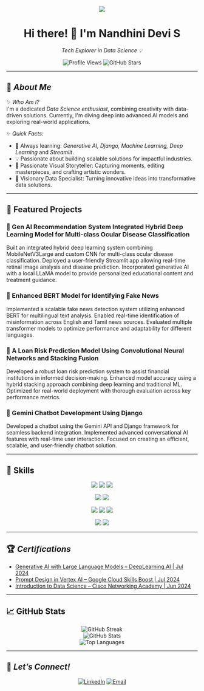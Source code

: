 <p align="center">  
  <img src="https://readme-typing-svg.herokuapp.com?font=Fira+Code&duration=5000&color=fcff33&center=true&vCenter=true&width=800&lines=Welcome+to+My+GitHub+Profile!;I+am+a+Data+Science+Enthusiast;Passionate+About+AI+and+Machine+Learning;Focusing+on+Innovative+Solutions+to+Real-World+Problems;Let's+Build+Something+Impactful+Together!" />  
</p>

<h1 align="center">Hi there! 👋 I'm Nandhini Devi S</h1>  
<p align="center">  
  <em>Tech Explorer in Data Science 💡</em>  
</p>  

<p align="center">
  <img src="https://komarev.com/ghpvc/?username=nandhinidevi262002&color=blue&style=flat-square" alt="Profile Views" />
  <img src="https://img.shields.io/github/stars/nandhinidevi262002?style=flat-square&color=yellow" alt="GitHub Stars" />
</p>

---

## 🌟 *About Me*  

✨ *Who Am I?*  
I'm a dedicated *Data Science enthusiast*, combining creativity with data-driven solutions. Currently, I'm diving deep into advanced AI models and exploring real-world applications.

✨ *Quick Facts:*   
- 🌱 Always learning: *Generative AI, Django, Machine Learning, Deep Learning* and *Streamlit*.  
- 💡 Passionate about building scalable solutions for impactful industries.  
- 📸 Passionate Visual Storyteller: Capturing moments, editing masterpieces, and crafting artistic wonders.  
- 🎯 Visionary Data Specialist: Turning innovative ideas into transformative data solutions.

---

## 📂 Featured Projects

### 📌 Gen AI Recommendation System Integrated Hybrid Deep Learning Model for Multi-class Ocular Disease Classification  
Built an integrated hybrid deep learning system combining MobileNetV3Large and custom CNN for multi-class ocular disease classification. Deployed a user-friendly Streamlit app allowing real-time retinal image analysis and disease prediction. Incorporated generative AI with a local LLaMA model to provide personalized educational content and treatment guidance.

### 📌 Enhanced BERT Model for Identifying Fake News  
Implemented a scalable fake news detection system utilizing enhanced BERT for multilingual text analysis. Enabled real-time identification of misinformation across English and Tamil news sources. Evaluated multiple transformer models to optimize performance and adaptability for different languages.

### 📌 A Loan Risk Prediction Model Using Convolutional Neural Networks and Stacking Fusion  
Developed a robust loan risk prediction system to assist financial institutions in informed decision-making. Enhanced model accuracy using a hybrid stacking approach combining deep learning and traditional ML. Optimized for real-world deployment with thorough evaluation across key performance metrics.

### 📌 Gemini Chatbot Development Using Django  
Developed a chatbot using the Gemini API and Django framework for seamless backend integration. Implemented advanced conversational AI features with real-time user interaction. Focused on creating an efficient, scalable, and user-friendly chatbot solution.

---

## 🧠 Skills

<p align="center">
  <img src="https://img.shields.io/badge/Programming-Python-blue?style=for-the-badge&logo=python&logoColor=white" />
  <img src="https://img.shields.io/badge/Programming-R Language-blue?style=for-the-badge&logo=r&logoColor=white" />
  <img src="https://img.shields.io/badge/Programming-SQL-blue?style=for-the-badge&logo=mysql&logoColor=white" />
</p>

<p align="center">
  <img src="https://img.shields.io/badge/Tool-VS Code-007ACC?style=for-the-badge&logo=visualstudiocode&logoColor=white" />
  <img src="https://img.shields.io/badge/Tool-GitHub-181717?style=for-the-badge&logo=github&logoColor=white" />
</p>

<p align="center">
  <img src="https://img.shields.io/badge/DataViz-Excel-217346?style=for-the-badge&logo=microsoft-excel&logoColor=white" />
  <img src="https://img.shields.io/badge/DataViz-Power BI-F2C811?style=for-the-badge&logo=powerbi&logoColor=black" />
  <img src="https://img.shields.io/badge/DataViz-Tableau-E97627?style=for-the-badge&logo=tableau&logoColor=white" />
</p>

<p align="center">
  <img src="https://img.shields.io/badge/Framework-Django-092E20?style=for-the-badge&logo=django&logoColor=white" />
  <img src="https://img.shields.io/badge/Framework-Streamlit-FF4B4B?style=for-the-badge&logo=streamlit&logoColor=white" />
</p>

---

## 🏆 *Certifications*  

<ul>
  <li><a href="https://www.coursera.org/account/accomplishments/verify/X9V5RGM5PDSU?utm_source=link&utm_medium=certificate&utm_content=cert_image&utm_campaign=sharing_cta&utm_product=course">Generative AI with Large Language Models – DeepLearning.AI | Jul 2024</a></li>
  <li><a href="https://www.cloudskillsboost.google/public_profiles/5a8a07c0-cc3c-4e09-8b2c-3a7af15ff086/badges/10320436">Prompt Design in Vertex AI – Google Cloud Skills Boost | Jul 2024</a></li>
  <li><a href="https://www.credly.com/badges/33b9309d-73d4-4fc9-ae21-5ee1559f2908/public_url">Introduction to Data Science – Cisco Networking Academy | Jun 2024</a></li>
</ul>

---

## 📈 GitHub Stats

<p align="center"> 
  <img src="https://github-readme-streak-stats.herokuapp.com/?user=nandhinidevi262002&theme=radical&hide_border=true" alt="GitHub Streak" /> 
  <br /> 
  <img src="https://github-readme-stats.vercel.app/api?username=nandhinidevi262002&show_icons=true&theme=radical&hide_border=true" alt="GitHub Stats" /> 
  <br /> 
  <img src="https://github-readme-stats.vercel.app/api/top-langs/?username=nandhinidevi262002&layout=compact&theme=radical&hide_border=true" alt="Top Languages" /> 
</p>

---

## 💬 *Let’s Connect!*  

<p align="center">  
  <a href="https://www.linkedin.com/in/nandhinidevi2605"><img src="https://img.shields.io/badge/LinkedIn-blue?style=for-the-badge&logo=linkedin" alt="LinkedIn"></a>  
  <a href="mailto:nandhinidevis2023@gmail.com"><img src="https://img.shields.io/badge/Email-red?style=for-the-badge&logo=gmail&logoColor=white" alt="Email"></a>  
</p>
